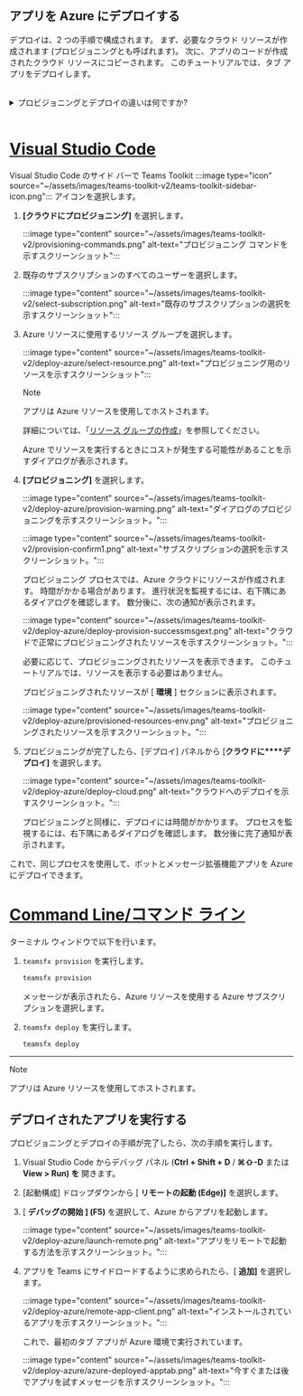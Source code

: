 ## <a name="deploy-your-app-to-azure"></a>アプリを Azure にデプロイする

デプロイは、2 つの手順で構成されます。 まず、必要なクラウド リソースが作成されます (プロビジョニングとも呼ばれます)。 次に、アプリのコードが作成されたクラウド リソースにコピーされます。 このチュートリアルでは、タブ アプリをデプロイします。
<br>
<br>
<details>
<summary>プロビジョニングとデプロイの違いは何ですか?</summary>
<br>
<b>[プロビジョニング]</b> 手順では、アプリ用に Azure と Microsoft 365 にリソースを作成しますが、コード (HTML、CSS、JavaScript など) はリソースにコピーされません。 <b>[デプロイ]</b> ステップでは、プロビジョニング 手順中に作成したリソースにアプリのコードがコピーされます。 新しいリソースをプロビジョニングせずに複数回デプロイするのが一般的です。 プロビジョニング手順の完了には時間がかかる場合があるため、デプロイ手順とは別です。
</details>
<br>

# <a name="visual-studio-code"></a>[Visual Studio Code](#tab/vscode)

Visual Studio Code のサイド バーで Teams Toolkit :::image type="icon" source="~/assets/images/teams-toolkit-v2/teams-toolkit-sidebar-icon.png"::: アイコンを選択します。

1. **[クラウドにプロビジョニング]** を選択します。

   :::image type="content" source="~/assets/images/teams-toolkit-v2/provisioning-commands.png" alt-text="プロビジョニング コマンドを示すスクリーンショット":::

1. 既存のサブスクリプションのすべてのユーザーを選択します。

   :::image type="content" source="~/assets/images/teams-toolkit-v2/select-subscription.png" alt-text="既存のサブスクリプションの選択を示すスクリーンショット":::

1. Azure リソースに使用するリソース グループを選択します。

    :::image type="content" source="~/assets/images/teams-toolkit-v2/deploy-azure/select-resource.png" alt-text="プロビジョニング用のリソースを示すスクリーンショット":::

   > [!NOTE]
   > アプリは Azure リソースを使用してホストされます。
   >
   >詳細については、「[リソース グループの作成](/azure/azure-resource-manager/management/manage-resource-groups-portal)」を参照してください。

    Azure でリソースを実行するときにコストが発生する可能性があることを示すダイアログが表示されます。

1. **[プロビジョニング]** を選択します。

   :::image type="content" source="~/assets/images/teams-toolkit-v2/deploy-azure/provision-warning.png" alt-text="ダイアログのプロビジョニングを示すスクリーンショット。":::

   :::image type="content" source="~/assets/images/teams-toolkit-v2/provision-confirm1.png" alt-text="サブスクリプションの選択を示すスクリーンショット。":::

   プロビジョニング プロセスでは、Azure クラウドにリソースが作成されます。 時間がかかる場合があります。 進行状況を監視するには、右下隅にあるダイアログを確認します。 数分後に、次の通知が表示されます。

   :::image type="content" source="~/assets/images/teams-toolkit-v2/deploy-azure/deploy-provision-successmsgext.png" alt-text="クラウドで正常にプロビジョニングされたリソースを示すスクリーンショット。":::

    必要に応じて、プロビジョニングされたリソースを表示できます。 このチュートリアルでは、リソースを表示する必要はありません。

    プロビジョニングされたリソースが [ **環境** ] セクションに表示されます。

    :::image type="content" source="~/assets/images/teams-toolkit-v2/deploy-azure/provisioned-resources-env.png" alt-text="プロビジョニングされたリソースを示すスクリーンショット。":::

1. プロビジョニングが完了したら、[デプロイ] パネルから [**クラウドに****デプロイ]** を選択します。

   :::image type="content" source="~/assets/images/teams-toolkit-v2/deploy-azure/deploy-cloud.png" alt-text="クラウドへのデプロイを示すスクリーンショット。":::

   プロビジョニングと同様に、デプロイには時間がかかります。 プロセスを監視するには、右下隅にあるダイアログを確認します。 数分後に完了通知が表示されます。

これで、同じプロセスを使用して、ボットとメッセージ拡張機能アプリを Azure にデプロイできます。

# <a name="command-line"></a>[Command Line/コマンド ライン](#tab/cli)

ターミナル ウィンドウで以下を行います。

1. `teamsfx provision` を実行します。

   ``` bash
   teamsfx provision
   ```

   メッセージが表示されたら、Azure リソースを使用する Azure サブスクリプションを選択します。

1. `teamsfx deploy` を実行します。

   ``` bash
   teamsfx deploy
   ```

---

> [!NOTE]
> アプリは Azure リソースを使用してホストされます。

## <a name="run-the-deployed-app"></a>デプロイされたアプリを実行する

プロビジョニングとデプロイの手順が完了したら、次の手順を実行します。

1. Visual Studio Code からデバッグ パネル (**Ctrl + Shift + D** / **⌘⇧-D** または **View > Run) を** 開きます。
1. [起動構成] ドロップダウンから [ **リモートの起動 (Edge)]** を選択します。
1. [ **デバッグの開始 ] (F5)** を選択して、Azure からアプリを起動します。

   :::image type="content" source="~/assets/images/teams-toolkit-v2/deploy-azure/launch-remote.png" alt-text="アプリをリモートで起動する方法を示すスクリーンショット。":::

1. アプリを Teams にサイドロードするように求められたら、[ **追加]** を選択します。

   :::image type="content" source="~/assets/images/teams-toolkit-v2/deploy-azure/remote-app-client.png" alt-text="インストールされているアプリを示すスクリーンショット。":::

    これで、最初のタブ アプリが Azure 環境で実行されています。

   :::image type="content" source="~/assets/images/teams-toolkit-v2/deploy-azure/azure-deployed-apptab.png" alt-text="今すぐまたは後でアプリを試すメッセージを示すスクリーンショット。":::
